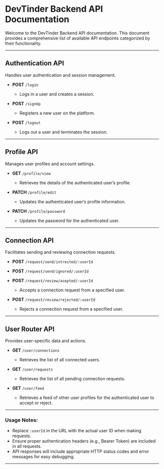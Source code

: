 # DevTinder Backend API Documentation

Welcome to the DevTinder Backend API documentation. This document provides a comprehensive list of available API endpoints categorized by their functionality.

---

## **Authentication API**
Handles user authentication and session management.

- **POST** `/login`
  - Logs in a user and creates a session.

- **POST** `/signUp`
  - Registers a new user on the platform.

- **POST** `/logout`
  - Logs out a user and terminates the session.

---

## **Profile API**
Manages user profiles and account settings.

- **GET** `/profile/view`
  - Retrieves the details of the authenticated user’s profile.

- **PATCH** `/profile/edit`
  - Updates the authenticated user’s profile information.

- **PATCH** `/profile/password`
  - Updates the password for the authenticated user.

---

## **Connection API**
Facilitates sending and reviewing connection requests.

- **POST** `/request/send/intrested/:userId`

- **POST** `/request/send/ignored/:userId`

- **POST** `/request/review/acepted/:userId`
  - Accepts a connection request from a specified user.

- **POST** `/request/review/rejected/:userId`
  - Rejects a connection request from a specified user.

---

## **User Router API**
Provides user-specific data and actions.

- **GET** `/user/connections`
  - Retrieves the list of all connected users.

- **GET** `/user/requests`
  - Retrieves the list of all pending connection requests.

- **GET** `/user/feed`
  - Retrieves a feed of other user profiles for the authenticated user to accept or reject.

---

### **Usage Notes:**
- Replace `:userId` in the URL with the actual user ID when making requests.
- Ensure proper authentication headers (e.g., Bearer Token) are included in all requests.
- API responses will include appropriate HTTP status codes and error messages for easy debugging.

---
